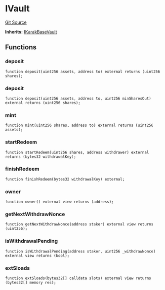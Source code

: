 # IVault
[Git Source](https://github.com/Level-Money/contracts/blob/2607489a5c9f8e78f7e44db8057f41dc3a8c07c9/src/v1/interfaces/IKarakVault.sol)

**Inherits:**
[IKarakBaseVault](/src/v1/interfaces/IKarakBaseVault.sol/interface.IKarakBaseVault.md)


## Functions
### deposit


```solidity
function deposit(uint256 assets, address to) external returns (uint256 shares);
```

### deposit


```solidity
function deposit(uint256 assets, address to, uint256 minSharesOut) external returns (uint256 shares);
```

### mint


```solidity
function mint(uint256 shares, address to) external returns (uint256 assets);
```

### startRedeem


```solidity
function startRedeem(uint256 shares, address withdrawer) external returns (bytes32 withdrawalKey);
```

### finishRedeem


```solidity
function finishRedeem(bytes32 withdrawalKey) external;
```

### owner


```solidity
function owner() external view returns (address);
```

### getNextWithdrawNonce


```solidity
function getNextWithdrawNonce(address staker) external view returns (uint256);
```

### isWithdrawalPending


```solidity
function isWithdrawalPending(address staker, uint256 _withdrawNonce) external view returns (bool);
```

### extSloads


```solidity
function extSloads(bytes32[] calldata slots) external view returns (bytes32[] memory res);
```

